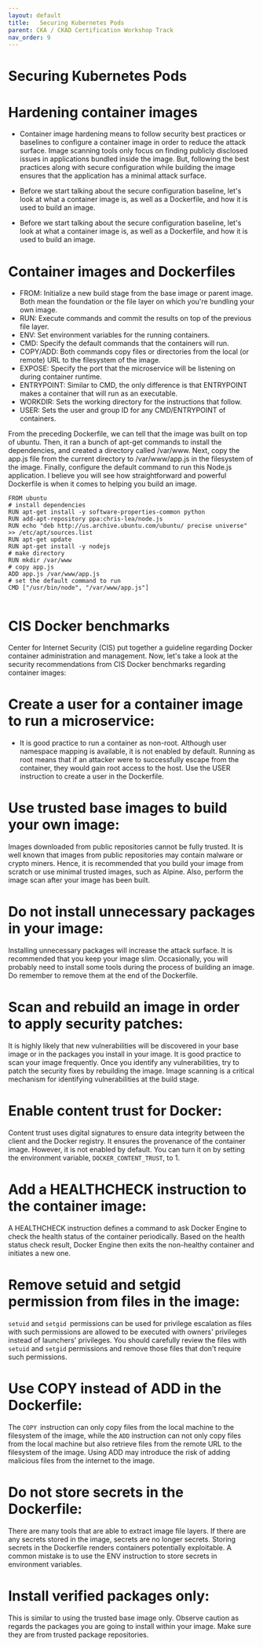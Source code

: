 ```yaml
---
layout: default
title:   Securing Kubernetes Pods
parent: CKA / CKAD Certification Workshop Track
nav_order: 9
---
```

# Securing Kubernetes Pods

# Hardening container images

- Container image hardening means to follow security best practices or baselines to configure a container image in order to reduce the attack surface. Image scanning tools only focus on finding publicly disclosed issues in applications bundled inside the image. But, following the best practices along with secure configuration while building the image ensures that the application has a minimal attack surface.

- Before we start talking about the secure configuration baseline, let's look at what a container image is, as well as a Dockerfile, and how it is used to build an image.

- Before we start talking about the secure configuration baseline, let's look at what a container image is, as well as a Dockerfile, and how it is used to build an image.

# Container images and Dockerfiles

 -  FROM: Initialize a new build stage from the base image or parent image. Both mean the foundation or the file layer on which you're bundling your own image.
 -  RUN: Execute commands and commit the results on top of the previous file layer.
 -  ENV: Set environment variables for the running containers.
 -  CMD: Specify the default commands that the containers will run.
 -  COPY/ADD: Both commands copy files or directories from the local (or remote) URL to the filesystem of the image.
 -  EXPOSE: Specify the port that the microservice will be listening on during container runtime.
 -  ENTRYPOINT: Similar to CMD, the only difference is that ENTRYPOINT makes a container that will run as an executable.
 -  WORKDIR: Sets the working directory for the instructions that follow.
 -  USER: Sets the user and group ID for any CMD/ENTRYPOINT of containers.
 
 
 
From the preceding Dockerfile, we can tell that the image was built on top of ubuntu. Then, it ran a bunch of apt-get commands to install the dependencies, 
and created a directory called /var/www. Next, copy the app.js file from the current directory to /var/www/app.js in the filesystem of the image. Finally, 
configure the default command to run this Node.js application. I believe you will see how straightforward and powerful Dockerfile is when it comes to helping you build an image.
  
 ```
 FROM ubuntu
# install dependencies
RUN apt-get install -y software-properties-common python
RUN add-apt-repository ppa:chris-lea/node.js
RUN echo "deb http://us.archive.ubuntu.com/ubuntu/ precise universe" >> /etc/apt/sources.list
RUN apt-get update
RUN apt-get install -y nodejs
# make directory
RUN mkdir /var/www
# copy app.js
ADD app.js /var/www/app.js
# set the default command to run
CMD ["/usr/bin/node", "/var/www/app.js"]
 

 ```
# CIS Docker benchmarks
 
 Center for Internet Security (CIS) put together a guideline regarding Docker container administration and management.
 Now, let's take a look at the security recommendations from CIS Docker benchmarks regarding container images:
# Create a user for a container image to run a microservice:
 
 - It is good practice to run a container as non-root. Although user namespace mapping is available, 
 it is not enabled by default. Running as root means that if an attacker were to successfully escape from the container, they would gain root access to the host.
 Use the USER instruction to create a user in the Dockerfile.
 
# Use trusted base images to build your own image:
 
 Images downloaded from public repositories cannot be fully trusted. It is well known that images from public repositories may contain malware or crypto miners.
 Hence, it is recommended that you build your image from scratch or use minimal trusted images, such as Alpine. Also, perform the image scan after your image has been built.
 
# Do not install unnecessary packages in your image:
 Installing unnecessary packages will increase the attack surface. It is recommended that you keep your image slim. Occasionally, 
 you will probably need to install some tools during the process of building an image. Do remember to remove them at the end of the Dockerfile. 
 
# Scan and rebuild an image in order to apply security patches:
 
 It is highly likely that new vulnerabilities will be discovered in your base image or in the packages you install in your image. It is good practice to scan your image frequently. Once you identify any vulnerabilities, try to patch the security fixes by rebuilding the image. 
 Image scanning is a critical mechanism for identifying vulnerabilities at the build stage.
 
# Enable content trust for Docker:
 Content trust uses digital signatures to ensure data integrity between the client and the Docker registry. It ensures the provenance of the container image. However, it is not enabled by default.
 You can turn it on by setting the environment variable, `DOCKER_CONTENT_TRUST`, to 1.
 
# Add a HEALTHCHECK instruction to the container image:
 
 A HEALTHCHECK instruction defines a command to ask Docker Engine to check the health status of the container periodically. Based on the health status check result,
 Docker Engine then exits the non-healthy container and initiates a new one.
 
 # Remove setuid and setgid permission from files in the image:
 
 `setuid` and `setgid `permissions can be used for privilege escalation as files with such permissions are allowed to be executed with owners' privileges instead of launchers' privileges.
 You should carefully review the files with `setuid` and `setgid` permissions and remove those files that don't require such permissions.
 
# Use COPY instead of ADD in the Dockerfile:
 
 The `COPY `instruction can only copy files from the local machine to the filesystem of the image, while the `ADD` instruction can not only copy files from the local machine but also retrieve files from the remote URL to the filesystem of the image.
 Using ADD may introduce the risk of adding malicious files from the internet to the image.
 
# Do not store secrets in the Dockerfile: 
 
 There are many tools that are able to extract image file layers. If there are any secrets stored in the image, secrets are no longer secrets. Storing secrets in the Dockerfile renders containers potentially exploitable. 
 A common mistake is to use the ENV instruction to store secrets in environment variables. 
 
# Install verified packages only: 
 
 This is similar to using the trusted base image only. 
 Observe caution as regards the packages you are going to install within your image. Make sure they are from trusted package repositories. 
 
 
 
 
